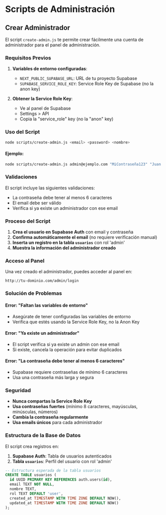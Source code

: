 # Scripts de Administración

## Crear Administrador

El script `create-admin.js` te permite crear fácilmente una cuenta de administrador para el panel de administración.

### Requisitos Previos

1. **Variables de entorno configuradas**:
   - `NEXT_PUBLIC_SUPABASE_URL`: URL de tu proyecto Supabase
   - `SUPABASE_SERVICE_ROLE_KEY`: Service Role Key de Supabase (no la anon key)

2. **Obtener la Service Role Key**:
   - Ve al panel de Supabase
   - Settings > API
   - Copia la "service_role" key (no la "anon" key)

### Uso del Script

```bash
node scripts/create-admin.js <email> <password> <nombre>
```

#### Ejemplo:
```bash
node scripts/create-admin.js admin@ejemplo.com "MiContraseña123" "Juan Pérez"
```

### Validaciones

El script incluye las siguientes validaciones:
- La contraseña debe tener al menos 6 caracteres
- El email debe ser válido
- Verifica si ya existe un administrador con ese email

### Proceso del Script

1. **Crea el usuario en Supabase Auth** con email y contraseña
2. **Confirma automáticamente el email** (no requiere verificación manual)
3. **Inserta un registro en la tabla `usuarios`** con rol 'admin'
4. **Muestra la información del administrador creado**

### Acceso al Panel

Una vez creado el administrador, puedes acceder al panel en:
```
http://tu-dominio.com/admin/login
```

### Solución de Problemas

#### Error: "Faltan las variables de entorno"
- Asegúrate de tener configuradas las variables de entorno
- Verifica que estés usando la Service Role Key, no la Anon Key

#### Error: "Ya existe un administrador"
- El script verifica si ya existe un admin con ese email
- Si existe, cancela la operación para evitar duplicados

#### Error: "La contraseña debe tener al menos 6 caracteres"
- Supabase requiere contraseñas de mínimo 6 caracteres
- Usa una contraseña más larga y segura

### Seguridad

- **Nunca compartas la Service Role Key**
- **Usa contraseñas fuertes** (mínimo 8 caracteres, mayúsculas, minúsculas, números)
- **Cambia la contraseña regularmente**
- **Usa emails únicos** para cada administrador

### Estructura de la Base de Datos

El script crea registros en:

1. **Supabase Auth**: Tabla de usuarios autenticados
2. **Tabla `usuarios`**: Perfil del usuario con rol 'admin'

```sql
-- Estructura esperada de la tabla usuarios
CREATE TABLE usuarios (
  id UUID PRIMARY KEY REFERENCES auth.users(id),
  email TEXT NOT NULL,
  nombre TEXT,
  rol TEXT DEFAULT 'user',
  created_at TIMESTAMP WITH TIME ZONE DEFAULT NOW(),
  updated_at TIMESTAMP WITH TIME ZONE DEFAULT NOW()
);
``` 